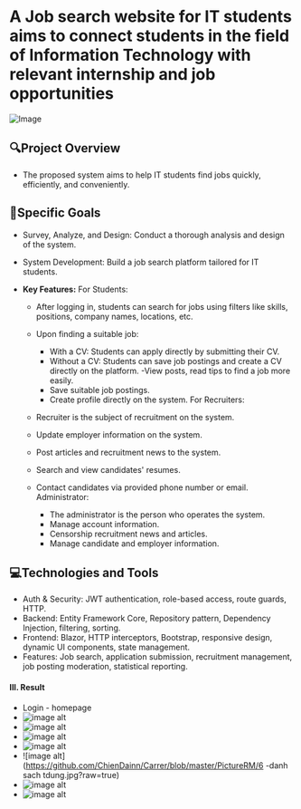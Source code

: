 # **A Job search website for IT students aims to connect students in the field of Information Technology with relevant internship and job opportunities**  
![Image](https://github.com/user-attachments/assets/eb628373-af03-4643-915b-d98985647671)




## **🔍Project Overview**  

-   The proposed system aims to help IT students find jobs quickly, efficiently, and conveniently.
 
## **📌Specific Goals**  

-   Survey, Analyze, and Design: Conduct a thorough analysis and design of the system.
-   System Development: Build a job search platform tailored for IT students.

- **Key Features:**
  For Students:
    - After logging in, students can search for jobs using filters like skills, positions, company names, locations, etc.

    - Upon finding a suitable job:
        +   With a CV: Students can apply directly by submitting their CV.
        +   Without a CV: Students can save job postings and create a CV directly on the platform.
    -View posts, read tips to find a job more easily.
        + Save suitable job postings.
        + Create profile directly on the system.
  For Recruiters:
    - Recruiter is the subject of recruitment on the system. 
    - Update employer information on the system.
    - Post articles and recruitment news to the system.
    - Search and view candidates' resumes.
    - Contact candidates via provided phone number or email.
  Administrator:
      + The administrator is the person who operates the system.
      + Manage account information.
      + Censorship recruitment news and articles.
      + Manage candidate and employer information.

## **💻Technologies and Tools**  

- Auth & Security: JWT authentication, role-based access, route guards, HTTP.
- Backend: Entity Framework Core, Repository pattern, Dependency Injection, filtering, sorting.
- Frontend: Blazor, HTTP interceptors, Bootstrap, responsive design, dynamic UI components, state management.
- Features: Job search, application submission, recruitment management, job posting moderation, statistical reporting.
  
#### **III. Result**

- Login - homepage 
- ![image alt](https://github.com/ChienDainn/Carrer/blob/master/PictureRM/2.jpg?raw=true)
- ![image alt](https://github.com/ChienDainn/Carrer/blob/master/PictureRM/3.jpg?raw=true)
- ![image alt](https://github.com/ChienDainn/Carrer/blob/master/PictureRM/4.jpg?raw=true)
- ![image alt](https://github.com/ChienDainn/Carrer/blob/master/PictureRM/5.jpg?raw=true)
- ![image alt](https://github.com/ChienDainn/Carrer/blob/master/PictureRM/6 -danh sach tdung.jpg?raw=true)
- ![image alt](https://github.com/ChienDainn/Carrer/blob/master/PictureRM/2.jpg?raw=true)
- ![image alt](https://github.com/ChienDainn/Carrer/blob/master/PictureRM/2.jpg?raw=true)


